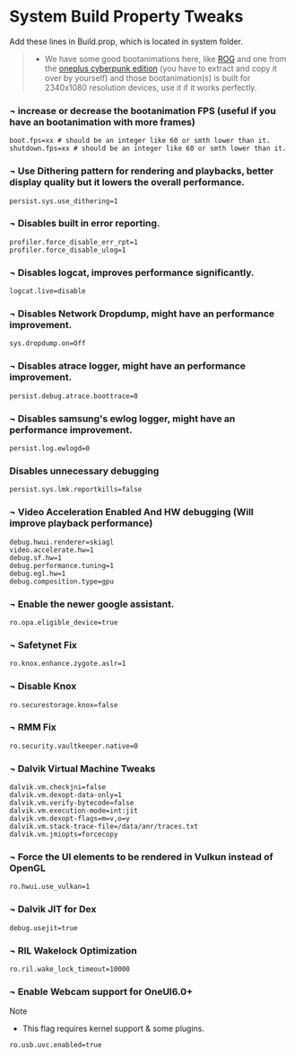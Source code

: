 # System Build Property Tweaks
Add these lines in Build.prop, which is located in system folder.

> - We have some good bootanimations here, like <a href="https://github.com/forsaken-heart24/FLOSSIS/blob/main/ROG_bootanimation.tar.gz">ROG</a> and one from the <a href="https://github.com/forsaken-heart24/FLOSSIS/blob/main/Cyberpunk.tar.gz">oneplus cyberpunk edition</a> (you have to extract and copy it over by yourself) and those bootanimation(s) is built for 2340x1080 resolution devices, use it if it works perfectly.

### ¬ increase or decrease the bootanimation FPS (useful if you have an bootanimation with more frames)
```
boot.fps=xx # should be an integer like 60 or smth lower than it.
shutdown.fps=xx # should be an integer like 60 or smth lower than it.
```

### ¬ Use Dithering pattern for rendering and playbacks, better display quality but it lowers the overall performance.
```
persist.sys.use_dithering=1
```

### ¬ Disables built in error reporting.
```
profiler.force_disable_err_rpt=1
profiler.force_disable_ulog=1
```

### ¬ Disables logcat, improves performance significantly.
```
logcat.live=disable
```

### ¬ Disables Network Dropdump, might have an performance improvement.
```
sys.dropdump.on=Off
```

### ¬ Disables atrace logger, might have an performance improvement.
```
persist.debug.atrace.boottrace=0
```

### ¬ Disables samsung's ewlog logger, might have an performance improvement.
```
persist.log.ewlogd=0
```

### Disables unnecessary debugging
```
persist.sys.lmk.reportkills=false
```

### ¬ Video Acceleration Enabled And HW debugging (Will improve playback performance)
```
debug.hwui.renderer=skiagl
video.accelerate.hw=1
debug.sf.hw=1
debug.performance.tuning=1
debug.egl.hw=1
debug.composition.type=gpu
```

### ¬ Enable the newer google assistant.
```
ro.opa.eligible_device=true
```

### ¬ Safetynet Fix
```
ro.knox.enhance.zygote.aslr=1
```

### ¬ Disable Knox
```
ro.securestorage.knox=false
```

### ¬ RMM Fix
```
ro.security.vaultkeeper.native=0
```

### ¬ Dalvik Virtual Machine Tweaks
```
dalvik.vm.checkjni=false
dalvik.vm.dexopt-data-only=1
dalvik.vm.verify-bytecode=false
dalvik.vm.execution-mode=int:jit
dalvik.vm.dexopt-flags=m=v,o=y
dalvik.vm.stack-trace-file=/data/anr/traces.txt
dalvik.vm.jmiopts=forcecopy
```

### ¬ Force the UI elements to be rendered in Vulkun instead of OpenGL
```
ro.hwui.use_vulkan=1
```

### ¬ Dalvik JIT for Dex
```
debug.usejit=true
```

### ¬ RIL Wakelock Optimization
```
ro.ril.wake_lock_timeout=10000
```

### ¬ Enable Webcam support for OneUI6.0+
> [!NOTE]  
> - This flag requires kernel support & some plugins.
```
ro.usb.uvc.enabled=true
```